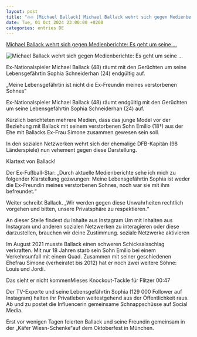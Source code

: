 ```yaml
---
layout: post
title: "🔥🔥 [Michael Ballack] Michael Ballack wehrt sich gegen Medienberichte: Es geht um seine ..."
date: Tue, 01 Oct 2024 23:00:00 +0200
categories: entries DE
---
```

[Michael Ballack wehrt sich gegen Medienberichte: Es geht um seine ...](https://www.bild.de/sport/fussball/michael-ballack-wehrt-sich-gegen-medienberichte-es-geht-um-seine-freundin-66fd11b43b6b6a25692d9bd3)

![Michael Ballack wehrt sich gegen Medienberichte: Es geht um seine ...](https://images.bild.de/66fd11b43b6b6a25692d9bd3/76e7bd385dc3d942d57b048a645d4cb1,8b99fdc8?w=1280)

Ex-Nationalspieler Michael Ballack (48) räumt mit den Gerüchten um seine Lebensgefährtin Sophia Schneiderhan (24) endgültig auf.

„Meine Lebensgefährtin ist nicht die Ex-Freundin meines verstorbenen Sohnes“

Ex-Nationalspieler Michael Ballack (48) räumt endgültig mit den Gerüchten um seine Lebensgefährtin Sophia Schneiderhan (24) auf.

Kürzlich berichteten mehrere Medien, dass das junge Model vor der Beziehung mit Ballack mit seinem verstorbenen Sohn Emilio (18†) aus der Ehe mit Ballacks Ex-Frau Simone zusammen gewesen sein soll.

In den sozialen Netzwerken wehrt sich der ehemalige DFB-Kapitän (98 Länderspiele) nun vehement gegen diese Darstellung.

Klartext von Ballack!

Der Ex-Fußball-Star: „Durch aktuelle Medienberichte sehe ich mich zu folgender Klarstellung gezwungen: Meine Lebensgefährtin Sophia ist weder die Ex-Freundin meines verstorbenen Sohnes, noch war sie mit ihm befreundet.“

Weiter schreibt Ballack. „Wir werden gegen diese Unwahrheiten rechtlich vorgehen und bitten, unsere Privatsphäre zu respektieren.“

An dieser Stelle findest du Inhalte aus Instagram Um mit Inhalten aus Instagram und anderen sozialen Netzwerken zu interagieren oder diese darzustellen, brauchen wir deine Zustimmung. soziale Netzwerke aktivieren

Im August 2021 musste Ballack einen schweren Schicksalsschlag verkraften. Mit nur 18 Jahren starb sein Sohn Emilio bei einem Verkehrsunfall mit einem Quad. Zusammen mit seiner geschiedenen Ehefrau Simone (verheiratet bis 2012) hat er noch zwei weitere Söhne: Louis und Jordi.

Das sieht er nicht kommenMieses Knockout-Tackle für Flitzer 00:47

Der TV-Experte und seine Lebensgefährtin Sophia (129 000 Follower auf Instagram) halten ihr Privatleben weitestgehend aus der Öffentlichkeit raus. Ab und zu postet die Influencerin gemeinsame Schnappschüsse auf Social Media.

Erst vor wenigen Tagen feierten Ballack und seine Freundin gemeinsam in der „Käfer Wiesn-Schenke“auf dem Oktoberfest in München.


